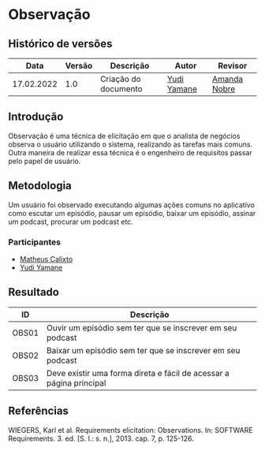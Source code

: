 # Observação

## Histórico de versões
| Data       | Versão | Descrição            | Autor       | Revisor |
| ---------- | ------ | -------------------- | ----------- | ------- |
| 17.02.2022 | 1.0    | Criação do documento | [Yudi Yamane](https://github.com/yudi-azvd) | [Amanda Nobre](https://github.com/AmandaNbr) |

## Introdução

Observação é uma técnica de elicitação em que o analista de negócios observa 
o usuário utilizando o sistema, realizando as tarefas mais comuns. Outra maneira
de realizar essa técnica é o engenheiro de requisitos passar pelo papel de usuário.

## Metodologia
Um usuário foi observado executando algumas ações comuns no aplicativo como
escutar um episódio, pausar um episódio, baixar um episódio, assinar um podcast, 
procurar um podcast etc.

<!-- Matheus Calixto, adicione sua versão aqui -->

### Participantes

- [Matheus Calixto](https://github.com/matheuscvp)
- [Yudi Yamane](https://github.com/yudi-azvd)

## Resultado

| ID    | Descrição                                                          |
|-------|--------------------------------------------------------------------|
| OBS01 | Ouvir um episódio sem ter que se inscrever em seu podcast           |
| OBS02 | Baixar um episódio sem ter que se inscrever em seu podcast          |
| OBS03 | Deve existir uma forma direta e fácil de acessar a página principal             |


## Referências

WIEGERS, Karl et al. Requirements elicitation: Observations. In: SOFTWARE Requirements. 3. ed. [S. l.: s. n.], 2013. cap. 7, p. 125-126.

